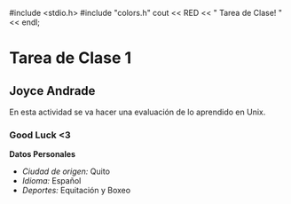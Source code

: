 #include <stdio.h> 
#include "colors.h" 
cout << RED     << " Tarea de Clase!     " << endl;
# Tarea de Clase 1

## Joyce Andrade 
En esta actividad se va hacer una evaluación de lo aprendido en Unix.
### Good Luck <3 

**Datos Personales**
- *Ciudad de origen:* Quito 
- *Idioma:* Español 
- *Deportes:* Equitación y Boxeo 
 
